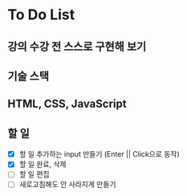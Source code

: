 # To Do List
강의 수강 전 스스로 구현해 보기
---
## 기술 스택
HTML, CSS, JavaScript
---
## 할 일
- [x] 할 일 추가하는 input 만들기 (Enter || Click으로 동작)
- [x] 할 일 완료, 삭제
- [ ] 할 일 편집
- [ ] 새로고침해도 안 사라지게 만들기